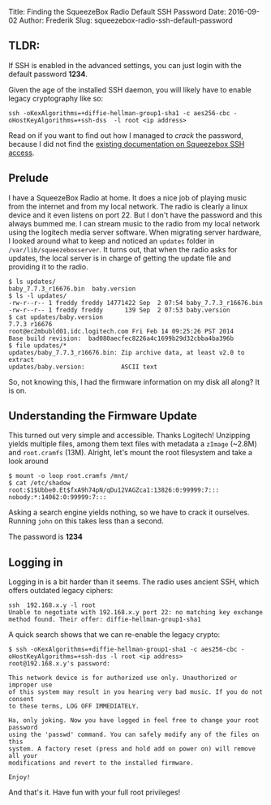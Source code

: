 Title: Finding the SqueezeBox Radio Default SSH Password
Date: 2016-09-02
Author: Frederik
Slug: squeezebox-radio-ssh-default-password

## TLDR:
If SSH is enabled in the advanced settings, you can just login with the default password **1234**.

Given the age of the installed SSH daemon, you will likely have to enable legacy cryptography like so:
```
ssh -oKexAlgorithms=+diffie-hellman-group1-sha1 -c aes256-cbc -oHostKeyAlgorithms=+ssh-dss  -l root <ip address>
```

Read on if you want to find out how I managed to *crack* the password, because I did not find the [existing documentation on Squeezebox SSH access](http://wiki.slimdevices.com/index.php/Squeezebox_SSH_public_key_authentication).

## Prelude
I have a SqueezeBox Radio at home. It does a nice job of playing music from the internet and from my local network.
The radio is clearly a linux device and it even listens on port 22. But I don't have the password and this always bummed me.
I can stream music to the radio from my local network using the logitech media server software.
When migrating server hardware, I looked around what to keep and noticed an `updates` folder in `/var/lib/squeezeboxserver`.
It turns out, that when the radio asks for updates, the local server is in charge of getting the update file and providing it
to the radio.

```
$ ls updates/
baby_7.7.3_r16676.bin  baby.version
$ ls -l updates/
-rw-r--r-- 1 freddy freddy 14771422 Sep  2 07:54 baby_7.7.3_r16676.bin
-rw-r--r-- 1 freddy freddy      139 Sep  2 07:53 baby.version
$ cat updates/baby.version
7.7.3 r16676
root@ec2mbubld01.idc.logitech.com Fri Feb 14 09:25:26 PST 2014
Base build revision:  bad080aecfec8226a4c1699b29d32cbba4ba396b
$ file updates/*
updates/baby_7.7.3_r16676.bin: Zip archive data, at least v2.0 to extract
updates/baby.version:          ASCII text
```
So, not knowing this, I had the firmware information on my disk all along? It is on.

## Understanding the Firmware Update

This turned out very simple and accessible. Thanks Logitech!
Unzipping yields multiple files, among them text files with metadata a `zImage` (~2.8M) and `root.cramfs` (13M).
Alright, let's mount the root filesystem and take a look around

```
$ mount -o loop root.cramfs /mnt/
$ cat /etc/shadow
root:$1$Ubbe0.Et$fxA9h74pN/qDu12VAGZca1:13826:0:99999:7:::
nobody:*:14062:0:99999:7:::
```

Asking a search engine yields nothing, so we have to crack it ourselves. Running `john` on this takes less than a second.

The password is **1234**

## Logging in
Logging in is a bit harder than it seems. The radio uses ancient SSH, which offers outdated legacy ciphers:

```
ssh  192.168.x.y -l root
Unable to negotiate with 192.168.x.y port 22: no matching key exchange method found. Their offer: diffie-hellman-group1-sha1
```
A quick search shows that we can re-enable the legacy crypto:
```
$ ssh -oKexAlgorithms=+diffie-hellman-group1-sha1 -c aes256-cbc -oHostKeyAlgorithms=+ssh-dss -l root <ip address>
root@192.168.x.y's password:

This network device is for authorized use only. Unauthorized or improper use
of this system may result in you hearing very bad music. If you do not consent
to these terms, LOG OFF IMMEDIATELY.

Ha, only joking. Now you have logged in feel free to change your root password
using the 'passwd' command. You can safely modify any of the files on this
system. A factory reset (press and hold add on power on) will remove all your
modifications and revert to the installed firmware.

Enjoy!
```

And that's it. Have fun with your full root privileges!
